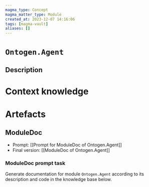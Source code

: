 ```yaml
---
magma_type: Concept
magma_matter_type: Module
created_at: 2023-12-07 14:16:06
tags: [magma-vault]
aliases: []
---
```

# `Ontogen.Agent`

## Description

<!--
What is a `Ontogen.Agent`?

Your knowledge about the module, i.e. facts, problems and properties etc.
-->


# Context knowledge

<!--
This section should include background knowledge needed for the model to create a proper response, i.e. information it does not know either because of the knowledge cut-off date or unpublished knowledge.

Write it down right here in a subsection or use a transclusion. If applicable, specify source information that the model can use to generate a reference in the response.
-->




# Artefacts

## ModuleDoc

- Prompt: [[Prompt for ModuleDoc of Ontogen.Agent]]
- Final version: [[ModuleDoc of Ontogen.Agent]]

### ModuleDoc prompt task

Generate documentation for module `Ontogen.Agent` according to its description and code in the knowledge base below.
